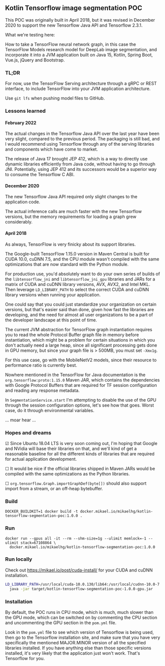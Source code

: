 ## Kotlin Tensorflow image segmentation POC

This POC was originally built in April 2018, but it was revised in December 2020
to support the new Tensorflow Java API and Tensorflow 2.3.1.

What we're testing here:

How to take a TensorFlow neural network graph, in this case the TensorFlow Models research
model for DeepLab image segmentation, and incorporate it into a JVM application built on 
Java 15, Kotlin, Spring Boot, Vue.js, jQuery and Bootstrap.

### TL;DR

For now, use the TensorFlow Serving architecture through a gRPC or REST interface, 
to include TensorFlow into your JVM application architecture.

Use `git lfs` when pushing model files to GitHub.

### Lessons learned

#### February 2022

The actual changes in the Tensorflow Java API over the last year have been very slight,
compared to the previous period. The packaging is still bad, and I would recommend using
Tensorflow through any of the serving libraries and components which have come to market.

The release of Java 17 brought JEP 412, which is a way to directly use dynamic libraries
efficiently from Java code, without having to go through JNI. Potentially, using JEP 412
and its successors would be a superior way to consume the Tensorflow C ABI.

#### December 2020

The new Tensorflow Java API required only slight changes to the application code.

The actual inference calls are much faster with the new Tensorflow versions, but
the memory requirements for loading a graph grew considerably.

#### April 2018

As always, TensorFlow is very finicky about its support libraries.

The Google-built TensorFlow 1.15.0 version in Maven Central is built for CUDA 10.0, cuDNN 7.5,
and the CPU module wasn't compiled with the same optimizations that are now standard with the
Python module.

For production use, you'd absolutely want to do your own series of builds of the 
`libtensorflow_jni` and `libtensorflow_jni_gpu` libraries and JARs for a matrix of 
CUDA and cuDNN library versions, AVX, AVX2, and Intel MKL. Then leverage `LD_LIBRARY_PATH`
to select the correct CUDA and cuDNN library versions when running your application.

One could say that you could just standardize your organization on certain versions, but that's
easier said than done, given how fast the libraries are developing, and the need for almost all
user organizations to be a part of the developer landscape at this point of time.

The current JVM abstraction for TensorFlow graph instantiation requires you to read the whole
Protocol Buffer graph file in memory before instantiation, which might be a problem for certain
situations in which you don't actually need a large heap, since all significant processing gets
done in GPU memory, but since your graph file is > 500MB, you must set `-Xmx1g`.

For this use case, go with the MobileNetV2 models, since their resource to performance ratio
is currently best. 

Nowhere mentioned in the TensorFlow for Java documentation is the `org.tensorflow:proto:1.15.0`
Maven JAR, which contains the dependencies with Google Protocol Buffers that are required for
TF session configuration and reading any response metadata.

In `SegmentationService.start` I'm attempting to disable the use of the GPU through the session
configuration options, let's see how that goes. Worst case, do it through environmental variables.

... moar hear ...

### Hopes and dreams

☑ Since Ubuntu 18.04 LTS is very soon coming out, I'm hoping that Google and NVidia will base their
libraries on that, and we'll kind of get a reasonable baseline for all the different kinds of
libraries that are required for actual application development.

☐ It would be nice if the official libraries shipped in Maven JARs would be compiled with the same
optimizations as the Python libraries.

☐ `org.tensorflow.Graph.importGraphDef(byte[])` should also support import from a stream, or an
off-heap bytebuffer.

### Build

```
DOCKER_BUILDKIT=1 docker build -t docker.mikael.io/mikaelhg/kotlin-tensorflow-segmentation-poc:1.0.0 .
```

### Run

```
docker run --gpus all -it --rm --shm-size=1g --ulimit memlock=-1 --ulimit stack=67108864 \
  docker.mikael.io/mikaelhg/kotlin-tensorflow-segmentation-poc:1.0.0
```

### Run locally

Check out https://mikael.io/post/cuda-install/ for your CUDA and cuDNN installation.

```bash
LD_LIBRARY_PATH=/usr/local/cuda-10.0.130/lib64:/usr/local/cudnn-10.0-7.4.2.24/lib64 \
  java -jar target/kotlin-tensorflow-segmentation-poc-1.0.0-gpu.jar
```

### Installation

By default, the POC runs in CPU mode, which is much, much slower than the GPU mode,
which can be switched on by commenting the CPU section and uncommenting the GPU
section in the `pom.yml` file.

Look in the `pom.yml` file to see which version of Tensorflow is being used, then
go to the Tensorflow installation site, and make sure that you have very specifically
the mentioned MAJOR.MINOR version of all the specified libraries installed. If you have
anything else than those specific versions installed, it's very likely that the 
application just won't work. That's Tensorflow for you.
